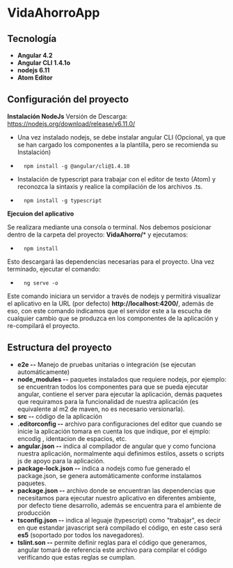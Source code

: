 # VidaAhorroApp

## Tecnología
- **Angular 4.2**
- **Angular CLI 1.4.1o**
- **nodejs 6.11**
- **Atom Editor**

## Configuración del proyecto
**Instalación NodeJs**
Versión de Descarga: https://nodejs.org/download/release/v6.11.0/
* Una vez instalado nodejs, se debe instalar angular CLI (Opcional, ya que se han cargado los componentes a la plantilla, pero se recomienda su Instalación)
*       npm install -g @angular/cli@1.4.10

* Instalación de typescript para trabajar con el editor de texto (Atom) y reconozca la sintaxis y realice la compilación de los archivos .ts.
*       npm install -g typescript

**Ejecuion del aplicativo**

Se realizara mediante una consola o terminal. Nos debemos posicionar dentro de la carpeta del proyecto: **VidaAhorro/*** y ejecutamos:
*       npm install
Esto descargará las dependencias necesarias para el proyecto. Una vez terminado, ejecutar el comando:
*       ng serve -o
Este comando iniciara un servidor a través de nodejs y permitirá visualizar el aplicativo en la URL (por defecto) **http://localhost:4200/**, además de eso, con este comando indicamos que el servidor este a la escucha de cualquier cambio que se produzca en los componentes de la aplicación y re-compilará el proyecto.

## Estructura del proyecto

- **e2e --** Manejo de pruebas unitarias o integración (se ejecutan automáticamente)
- **node_modules --** paquetes instalados que requiere nodejs, por ejemplo: se encuentran todos los componentes para que se pueda ejecutar angular, contiene el server para ejecutar la aplicación, demás paquetes que requiramos para la funcionalidad de nuestra aplicación (es equivalente al m2 de maven, no es necesario versionarla).  
- **src --** código de la aplicación
- **.editorconfig --** archivo para configuraciones del editor que cuando se inicie la aplicación tomara en cuenta los que indique, por el ejmplo: encodig , identacion de espacios, etc.
- **angular.json --** indica al compilador de angular que y como funciona nuestra aplicación, normalmente aqui definimos estilos, assets o scripts js de apoyo para la aplicación.
- **package-lock.json --** indica a nodejs como fue generado el package.json, se genera automáticamente conforme instalamos paquetes.
- **package.json --** archivo donde se encuentran las dependencias que necesitamos para ejecutar nuestro aplicativo en diferentes ambiente, por defecto tiene desarrollo, además se encuentra para el ambiente de producción
- **tsconfig.json --** indica al leguaje (typescript) como "trabajar", es decir en que estandar javascript será compilado el código, en este caso será **es5** (soportado por todos los navegadores).
- **tslint.son --** permite definir reglas para el código que generamos, angular tomará de referencia este archivo para compilar el código verificando que estas reglas se cumplan.
